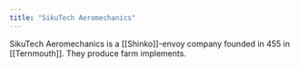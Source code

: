 ```yaml
---
title: "SikuTech Aeromechanics"
---
```


SikuTech Aeromechanics is a [[Shinko]]-envoy company founded in 455 in [[Ternmouth]]. They produce farm implements.
